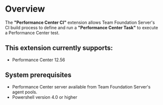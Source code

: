 ﻿# Overview

The <b>"Performance Center CI"</b> extension allows Team Foundation Server's CI build process to define and run a <b>"Performance Center Task"</b> to execute a Performance Center test.

## This extension currently supports:

* Performance Center 12.56

## System prerequisites

* Performance Center server available from Team Foundation Server's agent pools.
* Powershell version 4.0 or higher

